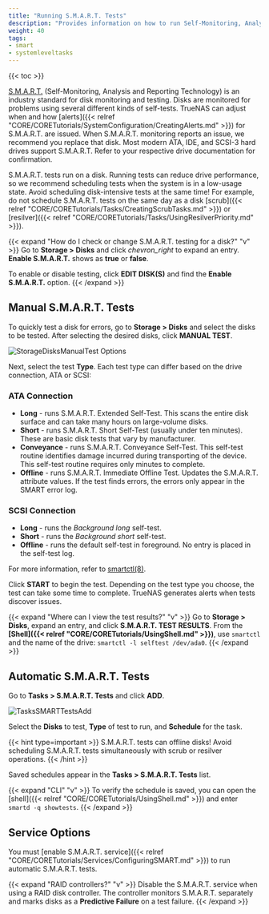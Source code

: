 ```yaml
---
title: "Running S.M.A.R.T. Tests"
description: "Provides information on how to run Self-Monitoring, Analysis and Reporting Technology (S.M.A.R.T.) tests on your TrueNAS."
weight: 40
tags:
- smart
- systemleveltasks
---
```


{{< toc >}}

[S.M.A.R.T.](https://en.wikipedia.org/wiki/S.M.A.R.T.) (Self-Monitoring, Analysis and Reporting Technology) is an industry standard for disk monitoring and testing.
Disks are monitored for problems using several different kinds of self-tests.
TrueNAS can adjust when and how [alerts]({{< relref "CORE/CORETutorials/SystemConfiguration/CreatingAlerts.md" >}}) for S.M.A.R.T. are issued.
When S.M.A.R.T. monitoring reports an issue, we recommend you replace that disk.
Most modern ATA, IDE, and SCSI-3 hard drives support S.M.A.R.T.
Refer to your respective drive documentation for confirmation.

S.M.A.R.T. tests run on a disk.
Running tests can reduce drive performance, so we recommend scheduling tests when the system is in a low-usage state.
Avoid scheduling disk-intensive tests at the same time!
For example, do not schedule S.M.A.R.T. tests on the same day as a disk [scrub]({{< relref "CORE/CORETutorials/Tasks/CreatingScrubTasks.md" >}}) or [resilver]({{< relref "CORE/CORETutorials/Tasks/UsingResilverPriority.md" >}}).

{{< expand "How do I check or change S.M.A.R.T. testing for a disk?" "v" >}}
Go to **Storage > Disks** and click <i class="material-icons" aria-hidden="true" title="Expand">chevron_right</i> to expand an entry.
**Enable S.M.A.R.T.** shows as **true** or **false**.

To enable or disable testing, click **EDIT DISK(S)** and find the **Enable S.M.A.R.T.** option.
{{< /expand >}}

## Manual S.M.A.R.T. Tests

To quickly test a disk for errors, go to **Storage > Disks** and select the disks to be tested.
After selecting the desired disks, click **MANUAL TEST**.

![StorageDisksManualTest Options](/images/CORE/Storage/StorageDisksManualTestOptions.png "Manual Test Options")

Next, select the test **Type**.
Each test type can differ based on the drive connection, ATA or SCSI:

### ATA Connection

* **Long** - runs S.M.A.R.T. Extended Self-Test. This scans the entire disk surface and can take many hours on large-volume disks.
* **Short** - runs S.M.A.R.T. Short Self-Test (usually under ten minutes). These are basic disk tests that vary by manufacturer.
* **Conveyance** - runs S.M.A.R.T. Conveyance Self-Test.
  This self-test routine identifies damage incurred during transporting of the device.
  This self-test routine requires only minutes to complete.
* **Offline** - runs S.M.A.R.T. Immediate Offline Test.
 Updates the S.M.A.R.T. attribute values. If the test finds errors, the errors only appear in the SMART error log.

### SCSI Connection
* **Long** - runs the *Background long* self-test.
* **Short** - runs the *Background short* self-test.
* **Offline** - runs the default self-test in foreground.
  No entry is placed in the self-test log.

For more information, refer to [smartctl(8)](https://www.unix.com/man-page/suse/8/smartctl/).

Click **START** to begin the test.
Depending on the test type you choose, the test can take some time to complete.
TrueNAS generates alerts when tests discover issues.

{{< expand "Where can I view the test results?" "v" >}}
Go to **Storage > Disks**, expand an entry, and click **S.M.A.R.T. TEST RESULTS**.
From the **[Shell]({{< relref "CORE/CORETutorials/UsingShell.md" >}})**, use `smartctl` and the name of the drive: `smartctl -l selftest /dev/ada0`.
{{< /expand >}}

## Automatic S.M.A.R.T. Tests

Go to **Tasks > S.M.A.R.T. Tests** and click **ADD**.

![TasksSMARTTestsAdd](/images/CORE/Tasks/TasksSMARTTestsAdd.png "Add recurring S.M.A.R.T. test")

Select the **Disks** to test, **Type** of test to run, and **Schedule** for the task.

{{< hint type=important >}}
S.M.A.R.T. tests can offline disks! Avoid scheduling S.M.A.R.T. tests simultaneously with scrub or resilver operations.
{{< /hint >}}

Saved schedules appear in the **Tasks > S.M.A.R.T. Tests** list.

{{< expand "CLI" "v" >}}
To verify the schedule is saved, you can open the [shell]({{< relref "CORE/CORETutorials/UsingShell.md" >}}) and enter `smartd -q showtests`.
{{< /expand >}}

## Service Options

You must [enable S.M.A.R.T. service]({{< relref "CORE/CORETutorials/Services/ConfiguringSMART.md" >}}) to run automatic S.M.A.R.T. tests.

{{< expand "RAID controllers?" "v" >}}
Disable the S.M.A.R.T. service when using a RAID disk controller.
The controller monitors S.M.A.R.T. separately and marks disks as a **Predictive Failure** on a test failure.
{{< /expand >}}
